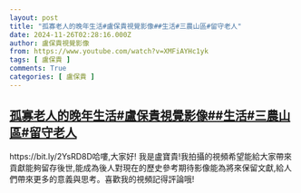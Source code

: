 ```yaml
---
layout: post
title: "孤寡老人的晚年生活#盧保貴視覺影像##生活#三農山區#留守老人"
date: 2024-11-26T02:28:16.000Z
author: 盧保貴視覺影像
from: https://www.youtube.com/watch?v=XMFiAYHc1yk
tags: [ 盧保貴 ]
comments: True
categories: [ 盧保貴 ]
---
```

<!--1732588096000-->
[孤寡老人的晚年生活#盧保貴視覺影像##生活#三農山區#留守老人](https://www.youtube.com/watch?v=XMFiAYHc1yk)
------

<div>
https://bit.ly/2YsRD8D哈嘍,大家好! 我是盧寶貴!我拍攝的視頻希望能給大家帶來貢獻能夠留存後世,能成為後人對現在的歷史參考期待影像能為將來保留文獻,給人們帶來更多的意義與思考。喜歡我的視頻記得評論哦!
</div>
